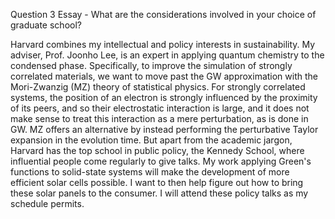 Question 3 Essay - What are the considerations involved in your choice of graduate school?

Harvard combines my intellectual and policy interests in sustainability. My adviser, Prof. Joonho Lee, is an expert in applying quantum chemistry to the condensed phase. Specifically, to improve the simulation of strongly correlated materials, we want to move past the GW approximation with the Mori-Zwanzig (MZ) theory of statistical physics. For strongly correlated systems, the position of an electron is strongly influenced by the proximity of its peers, and so their electrostatic interaction is large, and it does not make sense to treat this interaction as a mere perturbation, as is done in GW. MZ offers an alternative by instead performing the perturbative Taylor expansion in the evolution time. But apart from the academic jargon, Harvard has the top school in public policy, the Kennedy School, where influential people come regularly to give talks. My work applying Green's functions to solid-state systems will make the development of more efficient solar cells possible. I want to then help figure out how to bring these solar panels to the consumer. I will attend these policy talks as my schedule permits.


